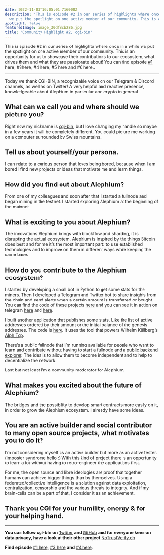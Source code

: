 ```yaml
---
date: 2022-11-03T16:05:01.716000Z
description: 'This is episode #2 in our series of highlights where once in a while
  we put the spotlight on one active member of our community. This is an…'
spotlight: false
featuredImage: image_30dfdcb286.jpg
title: 'Community Highlight #2, cgi-bin'
---
```

This is episode \#2 in our series of highlights where once in a while we put the spotlight on one active member of our community. This is an opportunity for us to showcase their contributions to our ecosystem, what drives them and what they are passionate about! You can find episode [#1 here](/news/post/community-highlight-wilhelm-k%C3%A4llstr%C3%B6m-aka-oracleuggla-81d3938c5692), [#3here](/news/post/community-highlight-3-digdug-48a7ec868504), [#4 here](/news/post/community-highlight-4-montail-e24fd88882a0), [#5 here](/news/post/community-highlight-5-txn-71c4fd76ffe8) and [#6 here](/news/post/community-highlight-6-waldi-zkit-beats-37af1f6df3b8)..

---

Today we thank CGI-BIN, a recognizable voice on our Telegram & Discord channels, as well as on Twitter! A very helpful and reactive presence, knowledgeable about Alephium in particular and crypto in general.

## What can we call you and where should we picture you?

Right now my nickname is [cgi-bin](https://twitter.com/cg1_bin), but I love changing my handle so maybe in a few years it will be completely different. You could picture me working on a computer surrounded by Swiss mountains.

## Tell us about yourself/your persona.

I can relate to a curious person that loves being bored, because when I am bored I find new projects or ideas that motivate me and learn things.

## How did you find out about Alephium?

From one of my colleagues and soon after that I started a fullnode and began mining in the testnet. I started exploring Alephium at the beginning of the mainnet.

## What is exciting to you about Alephium?

The innovations Alephium brings with blockflow and sharding, it is disrupting the actual ecosystem. Alephium is inspired by the things Bitcoin does best and for me it’s the most important part: to use established technologies and to improve on them in different ways while keeping the same base.

## How do you contribute to the Alephium ecosystem?

I started by developing a small bot in Python to get some stats for the miners. Then I developed a Telegram and Twitter bot to share insights from the chain and send alerts when a certain amount is transferred or bought. You can find the code of these projects [here](https://github.com/sven-hash/whaleswatcher) and you can see it in action on telegram [here](https://t.me/alephiumin) and [here](https://t.me/alphwhalesalert).

I built another application that publishes some stats. Like the list of active addresses ordered by their amount or the initial balance of the genesis addresses. The code is [here](https://github.com/sven-hash/alephium-stats). It uses the tool that powers Wilhelm Källberg’s [Alph Top](https://alph-top.web.app).

There’s a [public fullnode](https://node-alephium.ono.re/docs/) that I’m running [](https://node-alephium.ono.re) available for people who want to learn and contribute without having to start a fullnode and a [public backend explorer](https://alephium-backend.ono.re/docs/). The idea is to allow them to become independent and to help to decentralize the network.

Last but not least I’m a community moderator for Alephium.

## What makes you excited about the future of Alephium?

The bridges and the possibility to develop smart contracts more easily on it, in order to grow the Alephium ecosystem. I already have some ideas.

## You are an active builder and social contributor to many open source projects, what motivates you to do it?

I’m not considering myself as an active builder but more as an active tester. (imposter syndrome hello :) With this kind of project there is an opportunity to learn a lot without having to retro-engineer the applications first.

For me, the open source and libre ideologies are proof that together humans can achieve bigger things than by themselves. Using a federated/collective intelligence is a solution against data exploitation, centralization, censorship and the various threats to integrity. And if my brain-cells can be a part of that, I consider it as an achievement.

## **Thank you CGI for your humility, energy & for your helping hand.**

---

**You can follow cgi-bin on** [Twitter](https://twitter.com/cg1_bin) **and** [GitHub](https://github.com/sven-hash/) **and for everyone keen on data privacy, have a look at their other project** [NoTrustVerify.ch](https://nym.notrustverify.ch/)

**Find episode** [#1 here,](/news/post/community-highlight-wilhelm-k%C3%A4llstr%C3%B6m-aka-oracleuggla-81d3938c5692) [#3 here](/news/post/community-highlight-3-digdug-48a7ec868504) **and** [#4 here](/news/post/community-highlight-4-montail-e24fd88882a0).
